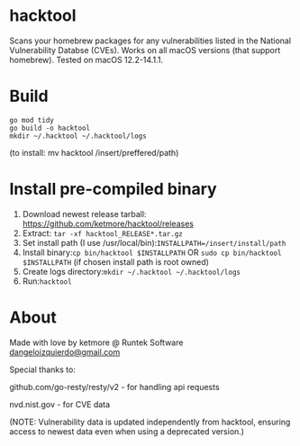 # hacktool
Scans your homebrew packages for any vulnerabilities listed in the National Vulnerability Databse (CVEs).
Works on all macOS versions (that support homebrew).
Tested on macOS 12.2-14.1.1.

# Build
```
go mod tidy
go build -o hacktool
mkdir ~/.hacktool ~/.hacktool/logs
```
(to install: mv hacktool /insert/preffered/path)

# Install pre-compiled binary
1. Download newest release tarball: https://github.com/ketmore/hacktool/releases
2. Extract: ```tar -xf hacktool_RELEASE*.tar.gz```
3. Set install path (I use /usr/local/bin):```INSTALLPATH=/insert/install/path```
4. Install binary:```cp bin/hacktool $INSTALLPATH``` OR ```sudo cp bin/hacktool $INSTALLPATH``` (if chosen install path is root owned)
5. Create logs directory:```mkdir ~/.hacktool ~/.hacktool/logs```
6. Run:```hacktool```

# About
Made with love by ketmore @ Runtek Software <dangeloizquierdo@gmail.com>

Special thanks to:

github.com/go-resty/resty/v2 - for handling api requests

nvd.nist.gov - for CVE data

(NOTE: Vulnerability data is updated independently from hacktool, ensuring access to newest data even when using a deprecated version.)
